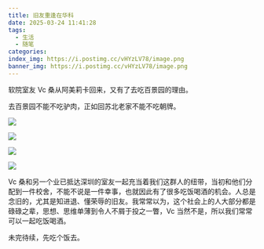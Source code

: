 ```yaml
---
title: 旧友重逢在华科
date: 2025-03-24 11:41:28
tags:
  - 生活
  - 随笔
categories:
index_img: https://i.postimg.cc/vHYzLV78/image.png
banner_img: https://i.postimg.cc/vHYzLV78/image.png
---
```


软院室友 Vc 桑从阿美莉卡回来，又有了去吃百景园的理由。

去百景园不能不吃驴肉，正如回苏北老家不能不吃朝牌。

![](https://fanyfull.top/files/webpublic-c170ac8c-bd65-446f-8d81-ef2224719f37)

![](https://fanyfull.top/files/webpublic-bd7f4744-5b9a-4483-adb8-17042fb9872e)

![](https://fanyfull.top/files/webpublic-1fb8b37e-d5f0-4f71-be46-957bec201155)

![](https://fanyfull.top/files/webpublic-8fb081dc-348d-440e-bdd8-daf2d8f26335)

Vc 桑和另一个业已抵达深圳的室友一起充当着我们这群人的纽带，当初和他们分配到一件校舍，不能不说是一件幸事，也就因此有了很多吃饭喝酒的机会。人总是念旧的，尤其是知进退、懂荣辱的旧友。我常常以为，这个社会上的人大部分都是碌碌之辈，思想、思维单薄到令人不屑于投之一瞥，Vc 当然不是，所以我们常常可以一起吃饭喝酒。

未完待续，先吃个饭去。
